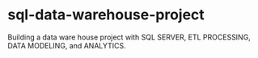 # sql-data-warehouse-project
Building a data ware house project with SQL SERVER, ETL PROCESSING, DATA MODELING, and ANALYTICS. 

